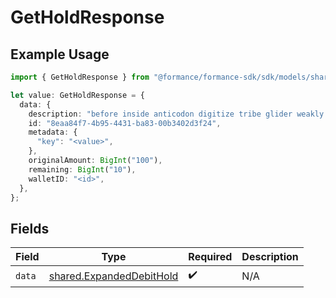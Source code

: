# GetHoldResponse

## Example Usage

```typescript
import { GetHoldResponse } from "@formance/formance-sdk/sdk/models/shared";

let value: GetHoldResponse = {
  data: {
    description: "before inside anticodon digitize tribe glider weakly atop",
    id: "8eaa84f7-4b95-4431-ba83-00b3402d3f24",
    metadata: {
      "key": "<value>",
    },
    originalAmount: BigInt("100"),
    remaining: BigInt("10"),
    walletID: "<id>",
  },
};
```

## Fields

| Field                                                                       | Type                                                                        | Required                                                                    | Description                                                                 |
| --------------------------------------------------------------------------- | --------------------------------------------------------------------------- | --------------------------------------------------------------------------- | --------------------------------------------------------------------------- |
| `data`                                                                      | [shared.ExpandedDebitHold](../../../sdk/models/shared/expandeddebithold.md) | :heavy_check_mark:                                                          | N/A                                                                         |